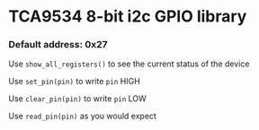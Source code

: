 # TCA9534 8-bit i2c GPIO library

### Default address: 0x27

Use `show_all_registers()` to see the current status of the device

Use `set_pin(pin)` to write `pin` HIGH

Use `clear_pin(pin)` to write `pin` LOW

Use `read_pin(pin)` as you would expect